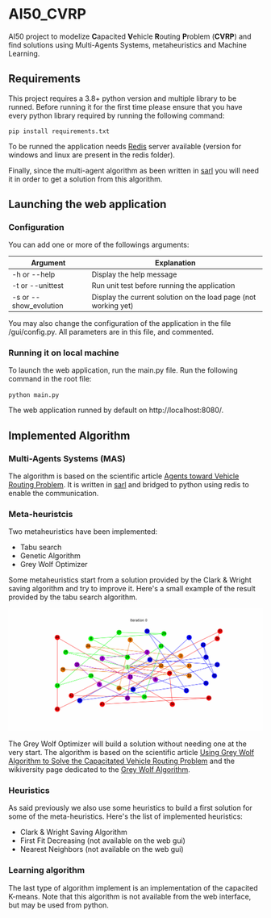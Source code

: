 # AI50_CVRP

AI50 project to modelize **C**apacited **V**ehicle **R**outing **P**roblem (**CVRP**) and find solutions using Multi-Agents Systems, metaheuristics and Machine Learning.

## Requirements

This project requires a 3.8+ python version and multiple library to be runned. Before running it for the first time please ensure that you have every python library required by running the following command:

```shell
pip install requirements.txt
```

To be runned the application needs [Redis](https://redis.io/ 'redis.io') server available (version for windows and linux are present in the redis folder).

Finally, since the multi-agent algorithm as been written in  [sarl](http://www.sarl.io/ 'sarl programming language') you will need it in order to get a solution from this algorithm.

## Launching the web application

### Configuration 

You can add one or more of the followings arguments:

| Argument               | Explanation                                                  |
| ---------------------- | ------------------------------------------------------------ |
| -h or --help           | Display the help message                                     |
| -t or --unittest       | Run unit test before running the application                 |
| -s or --show_evolution | Display the current solution on the load page (not working yet) |

You may also change the configuration of the application in the file /gui/config.py. All parameters are in this file, and commented.

### Running it on local machine

To launch the web application, run the main.py file. Run the following command in the root file:

`python main.py`

The web application runned by default on http://localhost:8080/. 

## Implemented Algorithm

### Multi-Agents Systems (MAS)

The algorithm is based on the scientific article [Agents toward Vehicle Routing Problem](https://www.semanticscholar.org/paper/Agents-towards-vehicle-routing-problems-Vokr%C3%ADnek-Komenda/1d486f85f0810331c8feb203ac126a7c192d00e1 'SemanticScholar page'). It is written in [sarl](http://www.sarl.io/ 'sarl programming language') and bridged to python using redis to enable the communication.

### Meta-heuristcis

Two metaheuristics have been implemented:

- Tabu search
- Genetic Algorithm
- Grey Wolf Optimizer

Some metaheuristics start from a solution provided by the Clark & Wright saving algorithm and try to improve it. Here's a small example of the result provided by the tabu search algorithm.

![](./misc/tabu_search.gif)

The Grey Wolf Optimizer will build a solution without needing one at the very start. The algorithm is based on the scientific article [Using Grey Wolf Algorithm to Solve the
Capacitated Vehicle Routing Problem](https://iopscience.iop.org/article/10.1088/1757-899X/83/1/012014/pdf 'Grey Wolf Optimizer for CVRP') and the wikiversity page dedicated to the [Grey Wolf Algorithm](https://en.m.wikiversity.org/wiki/Algorithm_models/Grey_Wolf_Optimizer 'Grey Wolf Optimizer Wikiversity').

### Heuristics

As said previously we also use some heuristics to build a first solution for some of the meta-heuristics. Here's the list of implemented heuristics:

- Clark & Wright Saving Algorithm
- First Fit Decreasing (not available on the web gui)
- Nearest Neighbors (not available on the web gui)

### Learning algorithm

The last type of algorithm implement is an implementation of the capacited K-means. Note that this algorithm is not available from the web interface, but may be used from python.

